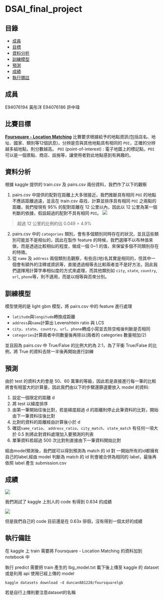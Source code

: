 # DSAI_final_project

## 目錄

- [成員](#成員)
- [目標](#目標)
- [資料分析](#資料分析)
- [訓練模型](#訓練模型)
- [預測](#預測)
- [成績](#成績)
- [執行備註](#執行備註)
## 成員
E94076194 黃彤洋
E94076186 許中瑋

## 比賽目標
**[Foursquare - Location Matching](https://www.kaggle.com/competitions/foursquare-location-matching/overview)**
比賽要求根據給予的地點資訊(包括店名、地址、國家、類別等12個訊息)，分辨是否與其他地點具有相同的 `POI`，正確的分辨越多組地點，則分數越高。
`POI` (point-of-interest) : 電子地圖上的標記點，`POI` 可以是一個景點、商店、設施等，讓使用者對此地點感到有興趣的。


## 資料分析
根據 kaggle 提供的 train.csv 及 pairs.csv 兩份資料，我們作了以下的觀察

1. pairs.csv 中提供的配對在距離上大多很接近，我們推斷具有相同 `POI` 的地點不應該距離過遠，並且在 train.csv 尋找、計算並排序具有相同 `POI` 之兩點的距離，我們發現有 95% 的配對距離在 12 公里以內，因此以 12 公里為第一個判斷的依據，假設超過的配對不具有相同 `POI`。
![](https://i.imgur.com/fXvkElD.png)
> 超過 12 公里的比例約佔 0.049 = 4.9%
2. pairs.csv 中的 `categories` 類別，會有多個類別同時存在的狀況，並且這些類別可能並不是相似的，因此在製作 feature 的時候，我們選擇不以布林值來做，而是透過比較相似的程度，做成一個 0~1 的值，來保留多個不同類別存在的特徵。
3. 從 `name` 及 `address` 兩個類別去觀察，有些店(地)名其實是相同的，但其中一個會有額外的注釋或資訊等，直接透過相等去比較兩者並不是好方法，因此我們選擇用計算字串相似度的方式來處理，而其他類別如 `city`, `state`, `country`, `url`, `phone`等，則不適用，而是以相等與否來分別。

## 訓練模型
模型使用的是 light gbm 模型，將 pairs.csv 中的 feature 進行處理
- `latitude`與`longitude`轉換成距離
- `address`與`name`計算出 Levenshtein ratio 與 LCS
- `city`、`state`、`country`、`url`、`phone`轉成小寫並去除空格後判斷是否相同
- `categories`計算兩者中同數量後再除以(兩者的 categories 數量相加/2)

並且因為 pairs.csv 中 True/False 的比例大約為 2:1，為了平衡 True/False 的比例，將 True 的資料去除一半後再開始進行訓練


## 預測
由於 test 的資料大約會是 50、60 萬筆的等級，因此若是直接進行每一筆的比較將會有相當大的計算量，因此我們由以下的步驟還篩選要放入 model 的資料:
1. 設定一個限定的距離 d
2. 將 test 以緯度排序
3. 由第一筆開始往後比對，若是緯度超過 d 的距離則停止此筆資料的比對，開始由下一筆資料往後比對
4. 比對的資料的距離經由計算後小於 d 
5. 確認`name_ratio`、 `address_ratio`、`city_match`、`state_match` 有任何一項大於 0.5 則將此對資料處理加入要預測的列表
6. 單筆資料若超過 500 次比對則直接由下一筆資料開始比對

經由model預測後，我們就可以得到預測為 match 的 id 對
一開始所有的id都擁有自己的label,經由 model 判斷為 match 的 id 則會被合併為相同的 label，最後再依照 label 產生 submission.csv

## 成績

![](https://i.imgur.com/42yDD9J.png)

我們測試了 kaggle 上別人的 code 有得到 0.834 的成績

![](https://i.imgur.com/dOeL5td.png)

但是我們自己的 code 目前還是在 0.63x 徘徊，沒有得到一個太好的成績


## 執行備註
在 kaggle 上 train 需要將 Foursquare - Location Matching 的資料加到 notebook 中

執行 predict 需要把 train 產生的 lbg_model.txt 載下後上傳至 kaggle 的 dataset
或是利用 api 使用已經上傳的 model
```
kaggle datasets download -d duncan881220/foursquarelgb
```
若是自行上傳則要注意dataset的名稱
